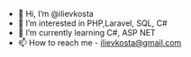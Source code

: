 - 👋 Hi, I’m @ilievkosta
- 👀 I’m interested in PHP,Laravel, SQL, C#
- 🌱 I’m currently learning C#, ASP NET
- 📫 How to reach me - ilievkosta@gmail.com

<!---
ilievkosta/ilievkosta is a ✨ special ✨ repository because its `README.md` (this file) appears on your GitHub profile.
You can click the Preview link to take a look at your changes.
--->
